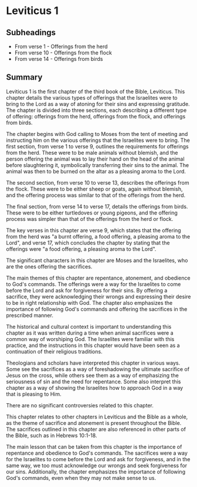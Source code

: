 # Leviticus 1

## Subheadings

* From verse 1 - Offerings from the herd
* From verse 10 - Offerings from the flock
* From verse 14 - Offerings from birds

## Summary

Leviticus 1 is the first chapter of the third book of the Bible, Leviticus. This chapter details the various types of offerings that the Israelites were to bring to the Lord as a way of atoning for their sins and expressing gratitude. The chapter is divided into three sections, each describing a different type of offering: offerings from the herd, offerings from the flock, and offerings from birds.

The chapter begins with God calling to Moses from the tent of meeting and instructing him on the various offerings that the Israelites were to bring. The first section, from verse 1 to verse 9, outlines the requirements for offerings from the herd. These were to be male animals without blemish, and the person offering the animal was to lay their hand on the head of the animal before slaughtering it, symbolically transferring their sins to the animal. The animal was then to be burned on the altar as a pleasing aroma to the Lord.

The second section, from verse 10 to verse 13, describes the offerings from the flock. These were to be either sheep or goats, again without blemish, and the offering process was similar to that of the offerings from the herd.

The final section, from verse 14 to verse 17, details the offerings from birds. These were to be either turtledoves or young pigeons, and the offering process was simpler than that of the offerings from the herd or flock.

The key verses in this chapter are verse 9, which states that the offering from the herd was "a burnt offering, a food offering, a pleasing aroma to the Lord", and verse 17, which concludes the chapter by stating that the offerings were "a food offering, a pleasing aroma to the Lord".

The significant characters in this chapter are Moses and the Israelites, who are the ones offering the sacrifices.

The main themes of this chapter are repentance, atonement, and obedience to God's commands. The offerings were a way for the Israelites to come before the Lord and ask for forgiveness for their sins. By offering a sacrifice, they were acknowledging their wrongs and expressing their desire to be in right relationship with God. The chapter also emphasizes the importance of following God's commands and offering the sacrifices in the prescribed manner.

The historical and cultural context is important to understanding this chapter as it was written during a time when animal sacrifices were a common way of worshiping God. The Israelites were familiar with this practice, and the instructions in this chapter would have been seen as a continuation of their religious traditions.

Theologians and scholars have interpreted this chapter in various ways. Some see the sacrifices as a way of foreshadowing the ultimate sacrifice of Jesus on the cross, while others see them as a way of emphasizing the seriousness of sin and the need for repentance. Some also interpret this chapter as a way of showing the Israelites how to approach God in a way that is pleasing to Him.

There are no significant controversies related to this chapter.

This chapter relates to other chapters in Leviticus and the Bible as a whole, as the theme of sacrifice and atonement is present throughout the Bible. The sacrifices outlined in this chapter are also referenced in other parts of the Bible, such as in Hebrews 10:1-18.

The main lesson that can be taken from this chapter is the importance of repentance and obedience to God's commands. The sacrifices were a way for the Israelites to come before the Lord and ask for forgiveness, and in the same way, we too must acknowledge our wrongs and seek forgiveness for our sins. Additionally, the chapter emphasizes the importance of following God's commands, even when they may not make sense to us.